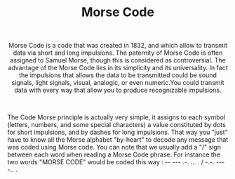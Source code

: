 <h1 align="center"> Morse Code </h1>
<br>
<p align="center"> 
Morse Code is a code that was created in 1832, and which allow to transmit data via short
and long impulsions. The paternity of Morse Code is often assigned to Samuel Morse, though
this is considered as controversial. The advantage of the Morse Code lies in its simplicity
and its universality. In fact the impulsions that allows the data to be transmitted could be 
sound signals, light signals, visual, analogic, or even numeric.You could transmit data with
every way that allow you to produce recognizable impulsions.
</p>

<br>

<p align="cneter"> The Code Morse principle is actually very simple, it assigns to each symbol (letters, numbers,
and some special characters) a value constituted by dots for short impulsions, and by dashes for 
long impulsions. That way you "just" have to know all the Morse alphabet "by-heart" to decode any
message that was coded using Morse code. You can note that we usually add a "/" sign between each
word when reading a Morse Code phrase. For instance the two words "MORSE CODE" would be coded 
this way : -- --- .-. ... . / -.-. --- -.. .
</p>
